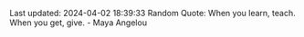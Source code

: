 Last updated: 2024-04-02 18:39:33
Random Quote: When you learn, teach. When you get, give. - Maya Angelou